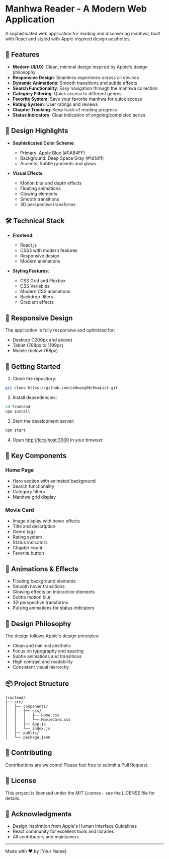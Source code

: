 ﻿# Manhwa Reader - A Modern Web Application

A sophisticated web application for reading and discovering manhwa, built with React and styled with Apple-inspired design aesthetics.

## 🌟 Features

- **Modern UI/UX**: Clean, minimal design inspired by Apple's design philosophy
- **Responsive Design**: Seamless experience across all devices
- **Dynamic Animations**: Smooth transitions and subtle effects
- **Search Functionality**: Easy navigation through the manhwa collection
- **Category Filtering**: Quick access to different genres
- **Favorite System**: Save your favorite manhwa for quick access
- **Rating System**: User ratings and reviews
- **Chapter Tracking**: Keep track of reading progress
- **Status Indicators**: Clear indication of ongoing/completed series

## 🎨 Design Highlights

- **Sophisticated Color Scheme**:
  - Primary: Apple Blue (#0A84FF)
  - Background: Deep Space Gray (#1d1d1f)
  - Accents: Subtle gradients and glows

- **Visual Effects**:
  - Motion blur and depth effects
  - Floating animations
  - Glowing elements
  - Smooth transitions
  - 3D perspective transforms

## 🛠️ Technical Stack

- **Frontend**:
  - React.js
  - CSS3 with modern features
  - Responsive design
  - Modern animations

- **Styling Features**:
  - CSS Grid and Flexbox
  - CSS Variables
  - Modern CSS animations
  - Backdrop filters
  - Gradient effects

## 📱 Responsive Design

The application is fully responsive and optimized for:
- Desktop (1200px and above)
- Tablet (768px to 1199px)
- Mobile (below 768px)

## 🚀 Getting Started

1. Clone the repository:
```bash
git clone https://github.com/Le0wang06/HwaList.git
```

2. Install dependencies:
```bash
cd frontend
npm install
```

3. Start the development server:
```bash
npm start
```

4. Open [http://localhost:3000](http://localhost:3000) in your browser.

## 🎯 Key Components

### Home Page
- Hero section with animated background
- Search functionality
- Category filters
- Manhwa grid display

### Movie Card
- Image display with hover effects
- Title and description
- Genre tags
- Rating system
- Status indicators
- Chapter count
- Favorite button

## 💫 Animations & Effects

- Floating background elements
- Smooth hover transitions
- Glowing effects on interactive elements
- Subtle motion blur
- 3D perspective transforms
- Pulsing animations for status indicators

## 🎨 Design Philosophy

The design follows Apple's design principles:
- Clean and minimal aesthetic
- Focus on typography and spacing
- Subtle animations and transitions
- High contrast and readability
- Consistent visual hierarchy

## 📦 Project Structure

```
frontend/
├── src/
│   ├── components/
│   │   ├── css/
│   │   │   ├── Home.css
│   │   │   └── MovieCard.css
│   │   ├── App.js
│   │   └── index.js
│   ├── public/
│   └── package.json
```

## 🤝 Contributing

Contributions are welcome! Please feel free to submit a Pull Request.

## 📄 License

This project is licensed under the MIT License - see the LICENSE file for details.

## 🙏 Acknowledgments

- Design inspiration from Apple's Human Interface Guidelines
- React community for excellent tools and libraries
- All contributors and maintainers

---

Made with ❤️ by [Your Name]
